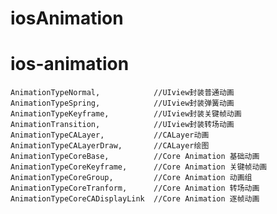# iosAnimation
# ios-animation
    AnimationTypeNormal,            //UIview封装普通动画
    AnimationTypeSpring,            //UIview封装弹簧动画
    AnimationTypeKeyframe,          //UIview封装关键帧动画
    AnimationTransition,            //UIview封装转场动画
    AnimationTypeCALayer,           //CALayer动画
    AnimationTypeCALayerDraw,       //CALayer绘图
    AnimationTypeCoreBase,          //Core Animation 基础动画
    AnimationTypeCoreKeyframe,      //Core Animation 关键帧动画
    AnimationTypeCoreGroup,         //Core Animation 动画组
    AnimationTypeCoreTranform,      //Core Animation 转场动画
    AnimationTypeCoreCADisplayLink  //Core Animation 逐帧动画

